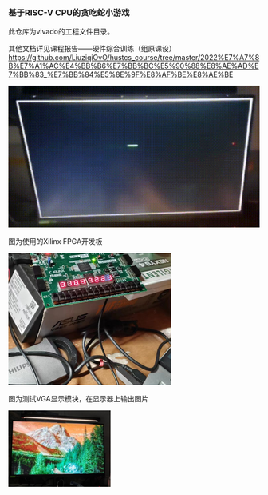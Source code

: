 ### 基于RISC-V CPU的贪吃蛇小游戏



此仓库为vivado的工程文件目录。

其他文档详见课程报告——硬件综合训练（组原课设）https://github.com/LiuziqiOvO/hustcs_course/tree/master/2022%E7%A7%8B%E7%A1%AC%E4%BB%B6%E7%BB%BC%E5%90%88%E8%AE%AD%E7%BB%83_%E7%BB%84%E5%8E%9F%E8%AF%BE%E8%AE%BE



![e3b4225bd3912834776cbdbe51619295](%7Freadme.assets/e3b4225bd3912834776cbdbe51619295.gif)



图为使用的Xilinx FPGA开发板

<img src="%7Freadme.assets/image-20231227162402619.png" alt="image-20231227162402619" style="zoom:50%;" />

图为测试VGA显示模块，在显示器上输出图片

<img src="%7Freadme.assets/image-20231227162459898.png" alt="image-20231227162459898" style="zoom:20%;" />